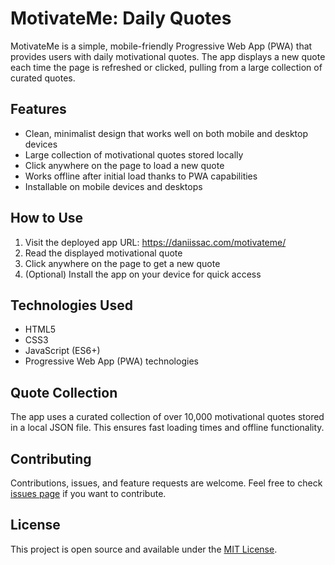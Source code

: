 # MotivateMe: Daily Quotes

MotivateMe is a simple, mobile-friendly Progressive Web App (PWA) that provides users with daily motivational quotes. The app displays a new quote each time the page is refreshed or clicked, pulling from a large collection of curated quotes.

## Features

- Clean, minimalist design that works well on both mobile and desktop devices
- Large collection of motivational quotes stored locally
- Click anywhere on the page to load a new quote
- Works offline after initial load thanks to PWA capabilities
- Installable on mobile devices and desktops

## How to Use

1. Visit the deployed app URL: https://daniissac.com/motivateme/
2. Read the displayed motivational quote
3. Click anywhere on the page to get a new quote
4. (Optional) Install the app on your device for quick access

## Technologies Used

- HTML5
- CSS3
- JavaScript (ES6+)
- Progressive Web App (PWA) technologies

## Quote Collection

The app uses a curated collection of over 10,000 motivational quotes stored in a local JSON file. This ensures fast loading times and offline functionality.

## Contributing

Contributions, issues, and feature requests are welcome. Feel free to check [issues page](https://github.com/daniissac/motivateme/issues) if you want to contribute.

## License

This project is open source and available under the [MIT License](LICENSE).
